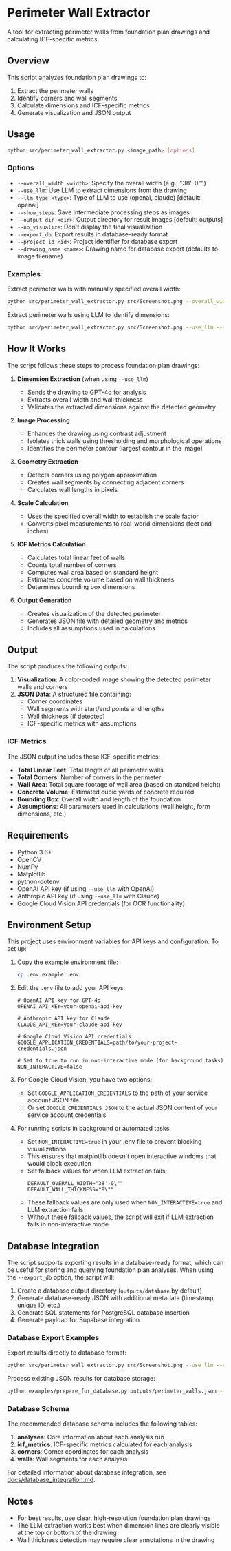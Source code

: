 # Perimeter Wall Extractor

A tool for extracting perimeter walls from foundation plan drawings and calculating ICF-specific metrics.

## Overview

This script analyzes foundation plan drawings to:
1. Extract the perimeter walls
2. Identify corners and wall segments
3. Calculate dimensions and ICF-specific metrics
4. Generate visualization and JSON output

## Usage

```bash
python src/perimeter_wall_extractor.py <image_path> [options]
```

### Options

- `--overall_width <width>`: Specify the overall width (e.g., "38'-0"")
- `--use_llm`: Use LLM to extract dimensions from the drawing
- `--llm_type <type>`: Type of LLM to use (openai, claude) [default: openai]
- `--show_steps`: Save intermediate processing steps as images
- `--output_dir <dir>`: Output directory for result images [default: outputs]
- `--no_visualize`: Don't display the final visualization
- `--export_db`: Export results in database-ready format
- `--project_id <id>`: Project identifier for database export
- `--drawing_name <name>`: Drawing name for database export (defaults to image filename)

### Examples

Extract perimeter walls with manually specified overall width:
```bash
python src/perimeter_wall_extractor.py src/Screenshot.png --overall_width "38'-0"" --show_steps
```

Extract perimeter walls using LLM to identify dimensions:
```bash
python src/perimeter_wall_extractor.py src/Screenshot.png --use_llm --show_steps
```

## How It Works

The script follows these steps to process foundation plan drawings:

1. **Dimension Extraction** (when using `--use_llm`)
   * Sends the drawing to GPT-4o for analysis
   * Extracts overall width and wall thickness
   * Validates the extracted dimensions against the detected geometry

2. **Image Processing**
   * Enhances the drawing using contrast adjustment
   * Isolates thick walls using thresholding and morphological operations
   * Identifies the perimeter contour (largest contour in the image)

3. **Geometry Extraction**
   * Detects corners using polygon approximation
   * Creates wall segments by connecting adjacent corners
   * Calculates wall lengths in pixels

4. **Scale Calculation**
   * Uses the specified overall width to establish the scale factor
   * Converts pixel measurements to real-world dimensions (feet and inches)

5. **ICF Metrics Calculation**
   * Calculates total linear feet of walls
   * Counts total number of corners
   * Computes wall area based on standard height
   * Estimates concrete volume based on wall thickness
   * Determines bounding box dimensions

6. **Output Generation**
   * Creates visualization of the detected perimeter
   * Generates JSON file with detailed geometry and metrics
   * Includes all assumptions used in calculations

## Output

The script produces the following outputs:

1. **Visualization**: A color-coded image showing the detected perimeter walls and corners
2. **JSON Data**: A structured file containing:
   * Corner coordinates
   * Wall segments with start/end points and lengths
   * Wall thickness (if detected)
   * ICF-specific metrics with assumptions

### ICF Metrics

The JSON output includes these ICF-specific metrics:

* **Total Linear Feet**: Total length of all perimeter walls
* **Total Corners**: Number of corners in the perimeter
* **Wall Area**: Total square footage of wall area (based on standard height)
* **Concrete Volume**: Estimated cubic yards of concrete required
* **Bounding Box**: Overall width and length of the foundation
* **Assumptions**: All parameters used in calculations (wall height, form dimensions, etc.)

## Requirements

* Python 3.6+
* OpenCV
* NumPy
* Matplotlib
* python-dotenv
* OpenAI API key (if using `--use_llm` with OpenAI)
* Anthropic API key (if using `--use_llm` with Claude)
* Google Cloud Vision API credentials (for OCR functionality)

## Environment Setup

This project uses environment variables for API keys and configuration. To set up:

1. Copy the example environment file:
   ```bash
   cp .env.example .env
   ```

2. Edit the `.env` file to add your API keys:
   ```
   # OpenAI API key for GPT-4o
   OPENAI_API_KEY=your-openai-api-key

   # Anthropic API key for Claude
   CLAUDE_API_KEY=your-claude-api-key

   # Google Cloud Vision API credentials
   GOOGLE_APPLICATION_CREDENTIALS=path/to/your-project-credentials.json
   
   # Set to true to run in non-interactive mode (for background tasks)
   NON_INTERACTIVE=false
   ```

3. For Google Cloud Vision, you have two options:
   - Set `GOOGLE_APPLICATION_CREDENTIALS` to the path of your service account JSON file
   - Or set `GOOGLE_CREDENTIALS_JSON` to the actual JSON content of your service account credentials

4. For running scripts in background or automated tasks:
   - Set `NON_INTERACTIVE=true` in your .env file to prevent blocking visualizations
   - This ensures that matplotlib doesn't open interactive windows that would block execution
   - Set fallback values for when LLM extraction fails:
     ```
     DEFAULT_OVERALL_WIDTH="38'-0\""
     DEFAULT_WALL_THICKNESS="8\""
     ```
   - These fallback values are only used when `NON_INTERACTIVE=true` and LLM extraction fails
   - Without these fallback values, the script will exit if LLM extraction fails in non-interactive mode

## Database Integration

The script supports exporting results in a database-ready format, which can be useful for storing and querying foundation plan analyses. When using the `--export_db` option, the script will:

1. Create a database output directory (`outputs/database` by default)
2. Generate database-ready JSON with additional metadata (timestamp, unique ID, etc.)
3. Generate SQL statements for PostgreSQL database insertion
4. Generate payload for Supabase integration

### Database Export Examples

Export results directly to database format:
```bash
python src/perimeter_wall_extractor.py src/Screenshot.png --use_llm --export_db --project_id "project123"
```

Process existing JSON results for database storage:
```bash
python examples/prepare_for_database.py outputs/perimeter_walls.json --project_id "project123"
```

### Database Schema

The recommended database schema includes the following tables:

1. **analyses**: Core information about each analysis run
2. **icf_metrics**: ICF-specific metrics calculated for each analysis
3. **corners**: Corner coordinates for each analysis
4. **walls**: Wall segments for each analysis

For detailed information about database integration, see [docs/database_integration.md](../docs/database_integration.md).

## Notes

* For best results, use clear, high-resolution foundation plan drawings
* The LLM extraction works best when dimension lines are clearly visible at the top or bottom of the drawing
* Wall thickness detection may require clear annotations in the drawing
